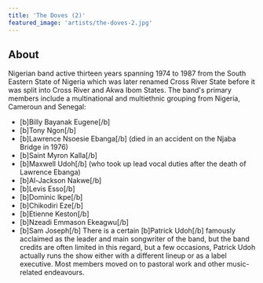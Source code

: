 ```yaml
---
title: 'The Doves (2)'
featured_image: 'artists/the-doves-2.jpg'
---
```


## About

Nigerian band active thirteen years spanning 1974 to 1987 from the South Eastern State of Nigeria which was later renamed Cross River State before it was split into Cross River and Akwa Ibom States. The band's primary members include a multinational and multiethnic grouping from Nigeria, Cameroun and Senegal:
- [b]Billy Bayanak Eugene[/b]
- [b]Tony Ngon[/b] 
- [b]Lawrence Nsoesie Ebanga[/b] (died in an accident on the Njaba Bridge in 1976)
- [b]Saint Myron Kalla[/b]
- [b]Maxwell Udoh[/b] (who took up lead vocal duties after the death of Lawrence Ebanga) 
- [b]Al-Jackson Nakwe[/b] 
- [b]Levis Esso[/b]
- [b]Dominic lkpe[/b] 
- [b]Chikodiri Eze[/b] 
- [b]Etienne Keston[/b] 
- [b]Nzeadi Emmason Ekeagwu[/b]
- [b]Sam Joseph[/b]
There is a certain [b]Patrick Udoh[/b] famously acclaimed as the leader and main songwriter of the band, but the band credits are often limited in this regard, but a few occasions, Patrick Udoh actually runs the show either with a different lineup or as a label executive. Most members moved on to pastoral work and other music-related endeavours.
